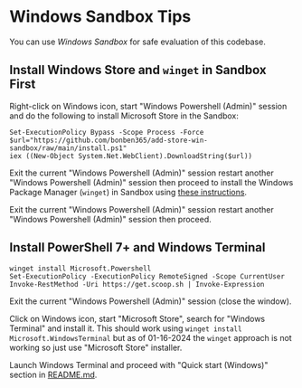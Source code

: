 # Windows Sandbox Tips

You can use _Windows Sandbox_ for safe evaluation of this codebase.

## Install Windows Store and `winget` in Sandbox First

Right-click on Windows icon, start "Windows Powershell (Admin)" session and do
the following to install Microsoft Store in the Sandbox:

```psh
Set-ExecutionPolicy Bypass -Scope Process -Force
$url="https://github.com/bonben365/add-store-win-sandbox/raw/main/install.ps1"
iex ((New-Object System.Net.WebClient).DownloadString($url))
```

Exit the current "Windows Powershell (Admin)" session restart another "Windows
Powershell (Admin)" session then proceed to install the Windows Package Manager
(`winget`) in Sandbox using
[these instructions](https://learn.microsoft.com/en-us/windows/package-manager/winget/#install-winget-on-windows-sandbox).

Exit the current "Windows Powershell (Admin)" session restart another "Windows
Powershell (Admin)" session then proceed.

## Install PowerShell 7+ and Windows Terminal

```psh
winget install Microsoft.Powershell
Set-ExecutionPolicy -ExecutionPolicy RemoteSigned -Scope CurrentUser
Invoke-RestMethod -Uri https://get.scoop.sh | Invoke-Expression
```

Exit the current "Windows Powershell (Admin)" session (close the window).

Click on Windows icon, start "Microsoft Store", search for "Windows Terminal"
and install it. This should work using
`winget install Microsoft.WindowsTerminal` but as of 01-16-2024 the `winget`
approach is not working so just use "Microsoft Store" installer.

Launch Windows Terminal and proceed with "Quick start (Windows)" section in
[README.md](../../README.md).
